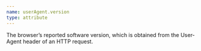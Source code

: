 ```yaml
---
name: userAgent.version
type: attribute
---
```


The browser’s reported software version, which is obtained from the User-Agent header of an HTTP request.